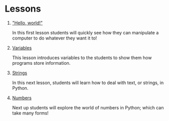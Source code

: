 # Lessons

1. ["Hello, world!"](one/)
  
   In this first lesson students will quickly see how they can manipulate a computer to do whatever they want it to!

1. [Variables](#)

   This lesson introduces variables to the students to show them how programs store information.

1. [Strings](#)

   In this next lesson, students will learn how to deal with text, or strings, in Python.

1. [Numbers](#)

   Next up students will explore the world of numbers in Python; which can take many forms!
